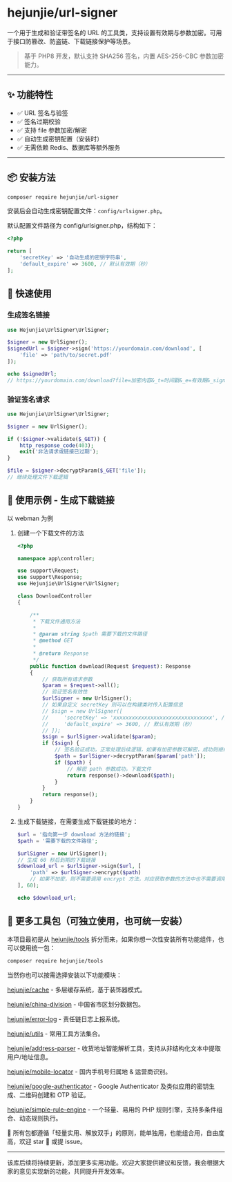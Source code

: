 # hejunjie/url-signer

一个用于生成和验证带签名的 URL 的工具类，支持设置有效期与参数加密。可用于接口防篡改、防盗链、下载链接保护等场景。

> 基于 PHP8 开发，默认支持 SHA256 签名，内置 AES-256-CBC 参数加密能力。

---

## ✨ 功能特性

- ✅ URL 签名与验签
- ✅ 签名过期校验
- ✅ 支持 file 参数加密/解密
- ✅ 自动生成密钥配置（安装时）
- ✅ 无需依赖 Redis、数据库等额外服务

---

## 📦 安装方法

```bash
composer require hejunjie/url-signer
```

安装后会自动生成密钥配置文件：`config/urlsigner.php`。

默认配置文件路径为 config/urlsigner.php，结构如下：

```php
<?php

return [
    'secretKey' => '自动生成的密钥字符串',
    'default_expire' => 3600, // 默认有效期（秒）
];
```

## 🚀 快速使用

### 生成签名链接

```php
use Hejunjie\UrlSigner\UrlSigner;

$signer = new UrlSigner();
$signedUrl = $signer->sign('https://yourdomain.com/download', [
    'file' => 'path/to/secret.pdf'
]);

echo $signedUrl;
// https://yourdomain.com/download?file=加密内容&_t=时间戳&_e=有效期&_sign=签名
```

### 验证签名请求

```php
use Hejunjie\UrlSigner\UrlSigner;

$signer = new UrlSigner();

if (!$signer->validate($_GET)) {
    http_response_code(403);
    exit('非法请求或链接已过期');
}

$file = $signer->decryptParam($_GET['file']);
// 继续处理文件下载逻辑
```

## 🧠 使用示例 - 生成下载链接

以 webman 为例

1. 创建一个下载文件的方法
    ```php
    <?php

    namespace app\controller;

    use support\Request;
    use support\Response;
    use Hejunjie\UrlSigner\UrlSigner;

    class DownloadController
    {

        /**
         * 下载文件通用方法
         * 
         * @param string $path 需要下载的文件路径
         * @method GET
         * 
         * @return Response
         */
        public function download(Request $request): Response
        {
            // 获取所有请求参数
            $param = $request->all();
            // 验证签名有效性
            $urlSigner = new UrlSigner();
            // 如果自定义 secretKey 则可以在构建类时传入配置信息
            // $sign = new UrlSigner([
            //     'secretKey' => 'xxxxxxxxxxxxxxxxxxxxxxxxxxxxxxxx', // 32字符长度字符串
            //     'default_expire' => 3600, // 默认有效期（秒）
            // ]);
            $sign = $urlSigner->validate($param);
            if ($sign) {
                // 签名验证成功，正常处理后续逻辑，如果有加密参数可解密，成功则继续处理，失败返回 false
                $path = $urlSigner->decryptParam($param['path']);
                if ($path) {
                    // 解密 path 参数成功，下载文件
                    return response()->download($path);
                }
            }
            return response();
        }
    }
    ```
2. 生成下载链接，在需要生成下载链接的地方：
    ```php
    $url = '指向第一步 download 方法的链接';
    $path = '需要下载的文件路径';

    $urlSigner = new UrlSigner();
    // 生成 60 秒后到期的下载链接
    $download_url = $urlSigner->sign($url, [
        'path' => $urlSigner->encrypt($path)
        // 如果不加密，则不需要调用 encrypt 方法，对应获取参数的方法中也不需要调用 decryptParam 方法
    ], 60);

    echo $download_url;
    ```

## 🔧 更多工具包（可独立使用，也可统一安装）

本项目最初是从 [hejunjie/tools](https://github.com/zxc7563598/php-tools) 拆分而来，如果你想一次性安装所有功能组件，也可以使用统一包：

```bash
composer require hejunjie/tools
```

当然你也可以按需选择安装以下功能模块：

[hejunjie/cache](https://github.com/zxc7563598/php-cache) - 多层缓存系统，基于装饰器模式。

[hejunjie/china-division](https://github.com/zxc7563598/php-china-division) - 中国省市区划分数据包。

[hejunjie/error-log](https://github.com/zxc7563598/php-error-log) - 责任链日志上报系统。

[hejunjie/utils](https://github.com/zxc7563598/php-utils) - 常用工具方法集合。

[hejunjie/address-parser](https://github.com/zxc7563598/php-address-parser) - 收货地址智能解析工具，支持从非结构化文本中提取用户/地址信息。

[hejunjie/mobile-locator](https://github.com/zxc7563598/php-mobile-locator) - 国内手机号归属地 & 运营商识别。

[hejunjie/google-authenticator](https://github.com/zxc7563598/php-google-authenticator) - Google Authenticator 及类似应用的密钥生成、二维码创建和 OTP 验证。

[hejunjie/simple-rule-engine](https://github.com/zxc7563598/php-simple-rule-engine) - 一个轻量、易用的 PHP 规则引擎，支持多条件组合、动态规则执行。

👀 所有包都遵循「轻量实用、解放双手」的原则，能单独用，也能组合用，自由度高，欢迎 star 🌟 或提 issue。

---

该库后续将持续更新，添加更多实用功能。欢迎大家提供建议和反馈，我会根据大家的意见实现新的功能，共同提升开发效率。
